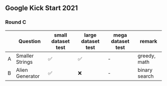 ## Google Kick Start 2021

### Round C

| | Question   | small dataset test | large dataset test | mega dataset test | remark |
| --- | --- | --- | --- | --- | --- |
| A   | Smaller Strings | ✅ | ✅ | - | greedy, math |
| B   | Alien Generator | ✅ | ❌ | - | binary search |

